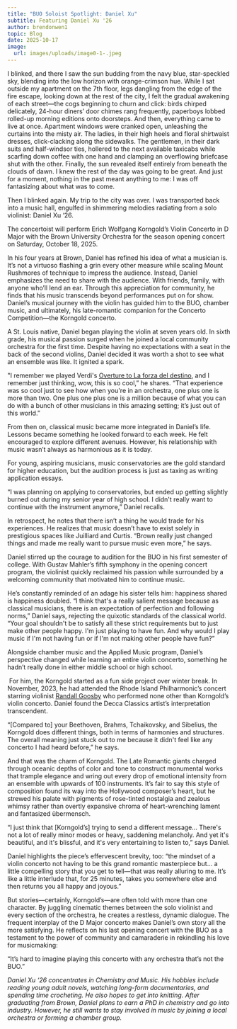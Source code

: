 ```yaml
---
title: "BUO Soloist Spotlight: Daniel Xu"
subtitle: Featuring Daniel Xu '26
author: brendonwen1
topic: Blog
date: 2025-10-17
image:
  url: images/uploads/image0-1-.jpeg
---
```

I blinked, and there I saw the sun budding from the navy blue, star-speckled sky, blending into the low horizon with orange-crimson hue. While I sat outside my apartment on the 7th floor, legs dangling from the edge of the fire escape, looking down at the rest of the city, I felt the gradual awakening of each street—the cogs beginning to churn and click: birds chirped delicately, 24-hour diners’ door chimes rang frequently, paperboys lobbed rolled-up morning editions onto doorsteps. And then, everything came to live at once. Apartment windows were cranked open, unleashing the curtains into the misty air. The ladies, in their high heels and floral shirtwaist dresses, click-clacking along the sidewalks. The gentlemen, in their dark suits and half-windsor ties, hollered to the next available taxicabs while scarfing down coffee with one hand and clamping an overflowing briefcase shut with the other. Finally, the sun revealed itself entirely from beneath the clouds of dawn. I knew the rest of the day was going to be great. And just for a moment, nothing in the past meant anything to me: I was off fantasizing about what was to come.

Then I blinked again. My trip to the city was over. I was transported back into a music hall, engulfed in shimmering melodies radiating from a solo violinist: Daniel Xu ‘26.

The concertoist will perform Erich Wolfgang Korngold’s Violin Concerto in D Major with the Brown University Orchestra for the season opening concert on Saturday, October 18, 2025.

In his four years at Brown, Daniel has refined his idea of what a musician is. It’s not a virtuoso flashing a grin every other measure while scaling Mount Rushmores of technique to impress the audience. Instead, Daniel emphasizes the need to share with the audience. With friends, family, with anyone who’ll lend an ear. Through this appreciation for community, he finds that his music transcends beyond performances put on for show. Daniel’s musical journey with the violin has guided him to the BUO, chamber music, and ultimately, his late-romantic companion for the Concerto Competition—the Korngold concerto.

A St. Louis native, Daniel began playing the violin at seven years old. In sixth grade, his musical passion surged when he joined a local community orchestra for the first time. Despite having no expectations with a seat in the back of the second violins, Daniel decided it was worth a shot to see what an ensemble was like. It ignited a spark. 

"﻿I remember we played Verdi's [Overture to La forza del destino](https://www.youtube.com/watch?v=QvjqrI24SsE), and I remember just thinking, wow, this is so cool,” he shares. “That experience was so cool just to see how when you're in an orchestra, one plus one is more than two. One plus one plus one is a million because of what you can do with a bunch of other musicians in this amazing setting; it’s just out of this world.”

From then on, classical music became more integrated in Daniel’s life. Lessons became something he looked forward to each week. He felt encouraged to explore different avenues. However, his relationship with music wasn’t always as harmonious as it is today. 

For young, aspiring musicians, music conservatories are the gold standard for higher education, but the audition process is just as taxing as writing application essays. 

“I was planning on applying to conservatories, but ended up getting slightly burned out during my senior year of high school. I didn't really want to continue with the instrument anymore,” Daniel recalls. 

In retrospect, he notes that there isn’t a thing he would trade for his experiences. He realizes that music doesn’t have to exist solely in prestigious spaces like Juilliard and Curtis. “Brown really just changed things and made me really want to pursue music even more,” he says.

Daniel stirred up the courage to audition for the BUO in his first semester of college. With Gustav Mahler’s fifth symphony in the opening concert program, the violinist quickly reclaimed his passion while surrounded by a welcoming community that motivated him to continue music.

He’s constantly reminded of an adage his sister tells him: happiness shared is happiness doubled. “I think that's a really salient message because as classical musicians, there is an expectation of perfection and following norms,” Daniel says, rejecting the quixotic standards of the classical world. “Your goal shouldn't be to satisfy all these strict requirements but to just make other people happy. I'm just playing to have fun. And why would I play music if I'm not having fun or if I'm not making other people have fun?”

Alongside chamber music and the Applied Music program, Daniel’s perspective changed while learning an entire violin concerto, something he hadn’t really done in either middle school or high school. 

 For him, the Korngold started as a fun side project over winter break. In November, 2023, he had attended the Rhode Island Philharmonic’s concert starring violinist [Randall Goosby](https://www.riphil.org/blog/meet-the-soloist-randall-goosby) who performed none other than Korngold’s violin concerto. Daniel found the Decca Classics artist’s interpretation transcendent.

“\[Compared to] your Beethoven, Brahms, Tchaikovsky, and Sibelius, the Korngold does different things, both in terms of harmonies and structures. The overall meaning just stuck out to me because it didn't feel like any concerto I had heard before,” he says.

And that was the charm of Korngold. The Late Romantic giants charged through oceanic depths of color and tone to construct monumental works that trample elegance and wring out every drop of emotional intensity from an ensemble with upwards of 100 instruments. It’s fair to say this style of composition found its way into the Hollywood composer’s heart, but he strewed his palate with pigments of rose-tinted nostalgia and zealous whimsy rather than overtly expansive chroma of heart-wrenching lament and fantasized übermensch.

“I just think that \[Korngold’s] trying to send a different message… There's not a lot of really minor modes or heavy, saddening melancholy. And yet it's beautiful, and it's blissful, and it's very entertaining to listen to,” says Daniel.

Daniel highlights the piece’s effervescent brevity, too: “the mindset of a violin concerto not having to be this grand romantic masterpiece but… a little compelling story that you get to tell—that was really alluring to me. It’s like a little interlude that, for 25 minutes, takes you somewhere else and then returns you all happy and joyous.” 

But stories—certainly, Korngold’s—are often told with more than one character. By juggling cinematic themes between the solo violinist and every section of the orchestra, he creates a restless, dynamic dialogue. The frequent interplay of the D Major concerto makes Daniel’s own story all the more satisfying. He reflects on his last opening concert with the BUO as a testament to the power of community and camaraderie in rekindling his love for musicmaking:

“It’s hard to imagine playing this concerto with any orchestra that’s not the BUO.”

*Daniel Xu ‘26 concentrates in Chemistry and Music. His hobbies include reading young adult novels, watching long-form documentaries, and spending time crocheting. He also hopes to get into knitting. After graduating from Brown, Daniel plans to earn a PhD in chemistry and go into industry. However, he still wants to stay involved in music by joining a local orchestra or forming a chamber group.*